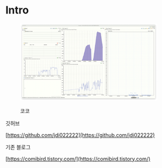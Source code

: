 # Intro

<figure><img src=".gitbook/assets/image (5) (1).png" alt="" width="375"><figcaption><p>코코</p></figcaption></figure>





깃허브

[https://github.com/jdi022222](https://github.com/jdi022222)

기존 블로그

[https://comibird.tistory.com/](https://comibird.tistory.com/)
